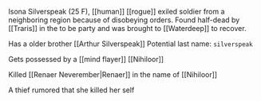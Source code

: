 Isona Silverspeak (25 F), [[human]] [[rogue]] exiled soldier from a neighboring region because of disobeying orders. Found half-dead by [[Traris]] in the to be party and was brought to [[Waterdeep]] to recover.

Has a older brother [[Arthur Silverspeak]]
Potential last name: `silverspeak`

Gets possessed by a [[mind flayer]] [[Nihiloor]]

Killed [[Renaer Neverember|Renaer]] in the name of [[Nihiloor]]

A thief rumored that she killed her self

